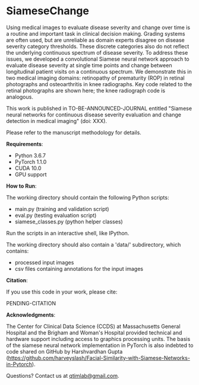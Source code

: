 # SiameseChange

Using medical images to evaluate disease severity and change over time is a routine and important task in clinical decision making. Grading systems are often used, but are unreliable as domain experts disagree on disease severity category thresholds. These discrete categories also do not reflect the underlying continuous spectrum of disease severity. To address these issues, we developed a convolutional Siamese neural network approach to evaluate disease severity at single time points and change between longitudinal patient visits on a continuous spectrum. We demonstrate this in two medical imaging domains: retinopathy of prematurity (ROP) in retinal photographs and osteoarthritis in knee radiographs. Key code related to the retinal photographs are shown here; the knee radiograph code is analogous.

This work is published in TO-BE-ANNOUNCED-JOURNAL entitled "Siamese neural networks for continuous disease severity evaluation and change detection in medical imaging" (doi: XXX).

Please refer to the manuscript methodology for details. 

**Requirements**: 

- Python 3.6.7
- PyTorch 1.1.0
- CUDA 10.0
- GPU support

**How to Run**:

The working directory should contain the following Python scripts:

- main.py (training and validation script)
- eval.py (testing evaluation script)
- siamese_classes.py (python helper classes)

Run the scripts in an interactive shell, like IPython.

The working directory should also contain a 'data/' subdirectory, which contains:

- processed input images 
- csv files containing annotations for the input images

**Citation**:

If you use this code in your work, please cite: 

PENDING-CITATION

**Acknowledgments**:

The Center for Clinical Data Science (CCDS) at Massachusetts General Hospital and the Brigham and Woman's Hospital provided technical and hardware support including access to graphics processing units. The basis of the siamese neural network implementation in PyTorch is also indebted to code shared on GitHub by Harshvardhan Gupta (https://github.com/harveyslash/Facial-Similarity-with-Siamese-Networks-in-Pytorch).

Questions? Contact us at qtimlab@gmail.com.




